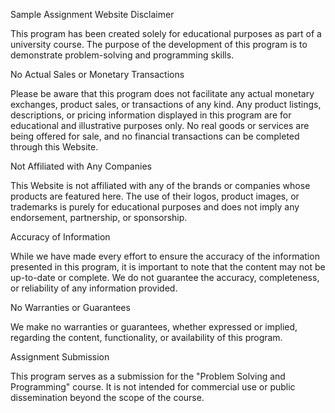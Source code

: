 Sample Assignment Website Disclaimer

This program has been created solely for educational purposes as part of a university course. The purpose of the development of this program is to demonstrate problem-solving and programming skills.

No Actual Sales or Monetary Transactions

Please be aware that this program does not facilitate any actual monetary exchanges, product sales, or transactions of any kind. Any product listings, descriptions, or pricing information displayed in this program are for educational and illustrative purposes only. No real goods or services are being offered for sale, and no financial transactions can be completed through this Website.

Not Affiliated with Any Companies

This Website is not affiliated with any of the brands or companies whose products are featured here. The use of their logos, product images, or trademarks is purely for educational purposes and does not imply any endorsement, partnership, or sponsorship.

Accuracy of Information

While we have made every effort to ensure the accuracy of the information presented in this program, it is important to note that the content may not be up-to-date or complete. We do not guarantee the accuracy, completeness, or reliability of any information provided.

No Warranties or Guarantees

We make no warranties or guarantees, whether expressed or implied, regarding the content, functionality, or availability of this program.

Assignment Submission

This program serves as a submission for the "Problem Solving and Programming" course. It is not intended for commercial use or public dissemination beyond the scope of the course.
